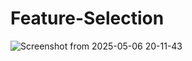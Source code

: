 # Feature-Selection

![Screenshot from 2025-05-06 20-11-43](https://github.com/user-attachments/assets/54724c84-d6fd-4965-9e9d-6f5fc4891c34)
